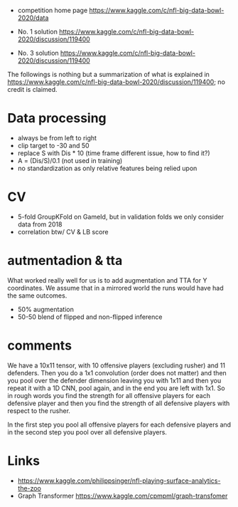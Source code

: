 
- competition home page
  https://www.kaggle.com/c/nfl-big-data-bowl-2020/data

- No. 1 solution
  https://www.kaggle.com/c/nfl-big-data-bowl-2020/discussion/119400

- No. 3 solution
  https://www.kaggle.com/c/nfl-big-data-bowl-2020/discussion/119400

The followings is nothing but a summarization of what is explained in 
https://www.kaggle.com/c/nfl-big-data-bowl-2020/discussion/119400; no credit is claimed.


# Data processing
  - always be from left to right
  - clip target to -30 and 50
  - replace S with Dis * 10 (time frame different issue, how to find it?)
  - A = (Dis/S)/0.1 (not used in training)
  - no standardization as only relative features being relied upon

# CV
  - 5-fold GroupKFold on GameId, but in validation folds we only consider data from 2018
  - correlation btw/ CV & LB score

# autmentadion & tta
What worked really well for us is to add augmentation and TTA for Y coordinates. 
We assume that in a mirrored world the runs would have had the same outcomes.
- 50% augmentation 
- 50-50 blend of flipped and non-flipped inference

# comments
We have a 10x11 tensor, with 10 offensive players (excluding rusher) and 11 defenders. 
Then you do a 1x1 convolution (order does not matter) and then you pool over the defender dimension leaving you with 1x11 and then you repeat it with a 1D CNN, pool again, and in the end you are left with 1x1. So in rough words you find the strength for all offensive players for each defensive player and then you find the strength of all defensive players with respect to the rusher.

In the first step you pool all offensive players for each defensive players and in the second step you pool over all defensive players.

# Links
- https://www.kaggle.com/philippsinger/nfl-playing-surface-analytics-the-zoo
- Graph Transformer
  https://www.kaggle.com/cpmpml/graph-transfomer
